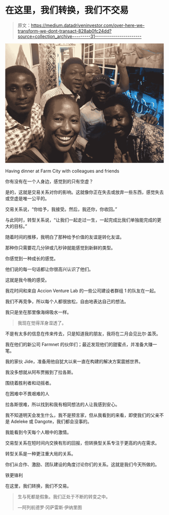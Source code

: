 # 在这里，我们转换，我们不交易

> 原文：<https://medium.datadriveninvestor.com/over-here-we-transform-we-dont-transact-828ab0fc24dd?source=collection_archive---------31----------------------->

![](img/77293d99f4427620dc7271017116d948.png)

Having dinner at Farm City with colleagues and friends

你有没有在一个人身边，感觉到的只有空虚？

是的，这就是交易关系对你的影响。这就像你正在失去或放弃一些东西，感觉失去或空虚是唯一公平的。

交易关系说，“你给予，我接受。然后，我还你，你收回。”

与此同时，转型关系说，“让我们一起走过一生，一起完成比我们单独能完成的更大的目标。”

随着时间的推移，我明白了那种给予价值的友谊是转化友谊。

那种你只需要花几分钟或几秒钟就能感觉到新鲜的类型。

你感觉到一种成长的感觉。

他们说的每一句话都让你很高兴认识了他们。

这就是我今晚的感受。

我花时间和来自 Accion Venture Lab 的一些公司建设者群组 1 的队友在一起。

我们不再竞争，所以每个人都很放松，自由地表达自己的想法。

我只是坐在那里像海绵吸水一样。

> 我现在觉得浑身湿透了。

不是有太多的信息在传来传去，只是知道我的朋友，我将在二月会见比尔·盖茨。

我在他们的新公司 Farmnet 的伙伴们；最近发现他们的甜蜜点，并准备大赚一笔。

我的家伙 Jide，准备用他自犹大以来一直在构建的解决方案震撼世界。

我没多想就从阿布贾搬到了拉各斯。

围绕着胜利者和动摇者。

在困难中不畏艰难的人

拉各斯很难，所以找到和我有相同想法的人让我感到安心。

我不知道明天会发生什么，我不是预言家，但从我看到的来看，即使我们的父亲不是 Adeleke 或 Dangote，我们都会没事的。

我能看到今天每个人眼中的激情。

交易型关系在短时间内交换有形的回报，但转换型关系专注于更高的内在需求。

转型关系是一种更注重大局的关系。

你们从合作、激励、团队建设的角度讨论你们的关系。这就是我们今天所做的。

铁更锋利

在这里，我们转换，我们不交易。

> 生与死都是假象。我们正处于不断的转变之中。
> 
> —阿列航德罗·冈萨雷斯·伊纳里图